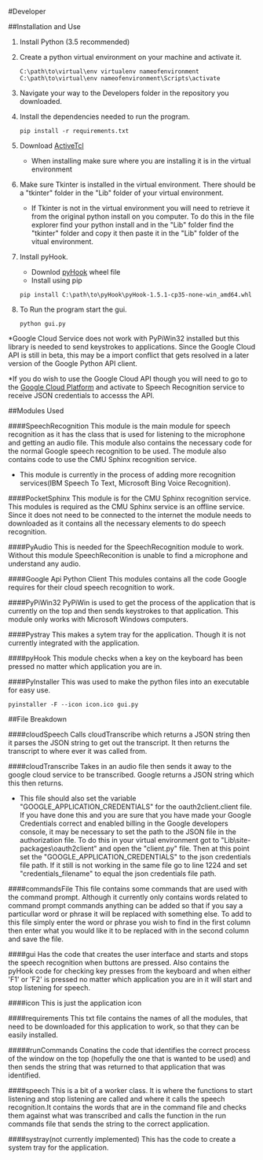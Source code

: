 #Developer

##Installation and Use
1. Install Python (3.5 recommended)
2. Create a python virtual environment on your machine and activate it.

	```
	C:\path\to\virtual\env virtualenv nameofenvironment
	C:\path\to\virtual\env nameofenvironment\Scripts\activate
	```

3. Navigate your way to the Developers folder in the repository you downloaded.
4. Install the dependencies needed to run the program.

	```
	pip install -r requirements.txt
	```
	
5. Download [ActiveTcl](http://www.activestate.com/activetcl/downloads)
	* When installing make sure where you are installing it is in the virtual environment
6. Make sure Tkinter is installed in the virtual environment. There should be a "tkinter" folder in the "Lib" folder of your virtual environment.
	* If Tkinter is not in the virtual environment you will need to retrieve it from the original python install on you computer. To do this in the file explorer find your python install and in the "Lib" folder find the "tkinter" folder and copy it then paste it in the "Lib" folder of the vitual environment.

7. Install pyHook. 
	* Downlod [pyHook](http://www.lfd.uci.edu/~gohlke/pythonlibs/#pyhook) wheel file
	* Install using pip
	
	```
	pip install C:\path\to\pyHook\pyHook-1.5.1-cp35-none-win_amd64.whl
	```
	
8. To Run the program start the gui.
	
	```
	python gui.py
	```

*Google Cloud Service does not work with PyPiWin32 installed but this library is needed to send keystrokes to applications. Since the Google Cloud API is still in beta, this may be a import conflict that gets resolved in a later version of the Google Python API client.

*If you do wish to use the Google Cloud API though you will need to go to the [Google Cloud Platform](https://cloud.google.com/speech/) and activate to Speech Recognition service to receive JSON credentials to accesss the API.
	
##Modules Used

####SpeechRecognition
This module is the main module for speech recognition as it has the class that is used for listening to the microphone and getting an audio file. This module also contains the necessary code for the normal Google speech recognition to be used. The module also contains code to use the CMU Sphinx recognition service.

* This module is currently in the process of adding more recognition services(IBM Speech To Text, Microsoft Bing Voice Recognition).

####PocketSphinx
This module is for the CMU Sphinx recognition service. This modules is required as the CMU Sphinx service is an offline service. Since it does not need to be connected to the internet the module needs to downloaded as it contains all the necessary elements to do speech recognition.

####PyAudio
This is needed for the SpeechRecognition module to work. Without this module SpeechReconition is unable to find a microphone and understand any audio.

####Google Api Python Client
This modules contains all the code Google requires for their cloud speech recognition to work.

####PyPiWin32
PyPiWin is used to get the process of the application that is currently on the top and then sends keystrokes to that application. This module only works with Microsoft Windows computers.

####Pystray
This makes a sytem tray for the application. Though it is not currently integrated with the application.

####pyHook
This module checks when a key on the keyboard has been pressed no matter which application you are in.

####PyInstaller
This was used to make the python files into an executable for easy use.

```
pyinstaller -F --icon icon.ico gui.py
```

##File Breakdown

####cloudSpeech
Calls cloudTranscribe which returns a JSON string then it parses the JSON string to get out the transcript. It then returns the transcript to where ever it was called from.

####cloudTranscribe
Takes in an audio file then sends it away to the google cloud service to be transcribed. Google returns a JSON string which this then returns. 

* This file should also set the variable "GOOGLE_APPLICATION_CREDENTIALS" for the oauth2client.client file. If you have done this and you are sure that you have made your Google Credentials correct and enabled billing in the Google developers console, it may be necessary to set the path to the JSON file in the authorization file. To do this in your virtual environment got to "Lib\site-packages\oauth2client\" and open the "client.py" file. Then at this point set the "GOOGLE_APPLICATION_CREDENTIALS" to the json credentials file path. If it still is not working in the same file go to line 1224 and set "credentials_filename" to equal the json credentials file path.

####commandsFile
This file contains some commands that are used with the command prompt. Although it currently only contains words related to command prompt commands anything can be added so that if you say a particullar word or phrase it will be replaced with something else. To add to this file simply enter the word or phrase you wish to find in the first column then enter what you would like it to be replaced with in the second column and save the file. 

####gui
Has the code that creates the user interface and starts and stops the speech recognition when buttons are pressed. Also contains the pyHook code for checking key presses from the keyboard and when either 'F1' or 'F2' is pressed no matter which application you are in it will start and stop listening for speech.

####icon
This is just the application icon

####requirements
This txt file contains the names of all the modules, that need to be downloaded for this application to work, so that they can be easily installed. 

#####runCommands
Conatins the code that identifies the correct process of the window on the top (hopefully the one that is wanted to be used) and then sends the string that was returned to that application that was identified.

####speech
This is a bit of a worker class. It is where the functions to start listening and stop listening are called and where it calls the speech recognition.It contains the words that are in the command file and checks them against what was transcribed and calls the function in the run commands file that sends the string to the correct application.

####systray(not currently implemented)
This has the code to create a system tray for the application.
